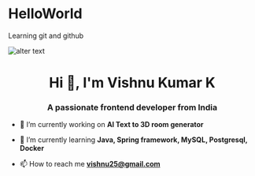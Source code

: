 # HelloWorld
Learning git and github

![alter text](https://avatars.githubusercontent.com/u/37198555?v=4)

<h1 align="center">Hi 👋, I'm Vishnu Kumar K</h1>
<h3 align="center">A passionate frontend developer from India</h3>

- 🔭 I’m currently working on **AI Text to 3D room generator**

- 🌱 I’m currently learning **Java, Spring framework, MySQL, Postgresql, Docker**

- 📫 How to reach me **vishnu25@gmail.com**
